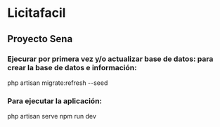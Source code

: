 # Licitafacil
## Proyecto Sena
### Ejecurar por primera vez y/o actualizar base de datos: para crear la base de datos e información: 
php artisan migrate:refresh --seed
### Para ejecutar la aplicación:
php artisan serve
npm run dev
